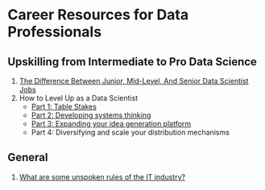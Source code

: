 # Career Resources for Data Professionals

## Upskilling from Intermediate to Pro Data Science

1. [The Difference Between Junior, Mid-Level, And Senior Data Scientist Jobs](https://www.datascienceweekly.org/articles/the-difference-between-junior-mid-level-and-senior-data-scientist-jobs)
2. How to Level Up as a Data Scientist
   * [Part 1: Table Stakes](https://towardsdatascience.com/how-to-level-up-as-a-data-scientist-part-1-9ea6a775f239)
   * [Part 2: Developing systems thinking](https://medium.com/@ianblu1/how-to-level-up-as-a-data-scientist-part-2-92eb65aaf1c5)
   * [Part 3: Expanding your idea generation platform](https://medium.com/@ianblu1/how-to-level-up-as-a-data-scientist-part-3-f21f2bc2053f)
   * Part 4: Diversifying and scale your distribution mechanisms

## General

1. [What are some unspoken rules of the IT industry?](https://medium.com/@imjosef/what-are-some-unspoken-rules-of-the-i-t-industry-afe017bf6a5)
